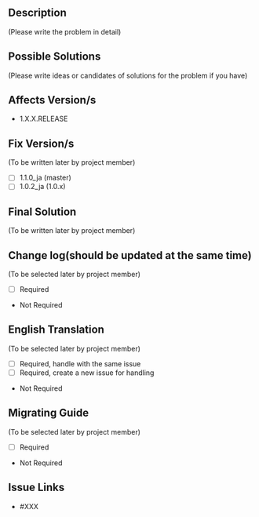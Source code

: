 ## Description
(Please write the problem in detail)

## Possible Solutions
(Please write ideas or candidates of solutions for the problem if you have)

## Affects Version/s
- 1.X.X.RELEASE

## Fix Version/s
(To be written later by project member)
- [ ] 1.1.0_ja (master)
- [ ] 1.0.2_ja (1.0.x)

## Final Solution
(To be written later by project member)

## Change log(should be updated at the same time)
(To be selected later by project member)
- [ ] Required
- Not Required

## English Translation
(To be selected later by project member)
- [ ] Required, handle with the same issue
- [ ] Required, create a new issue for handling
- Not Required 

## Migrating Guide
(To be selected later by project member)
- [ ] Required
- Not Required

## Issue Links
- #XXX
